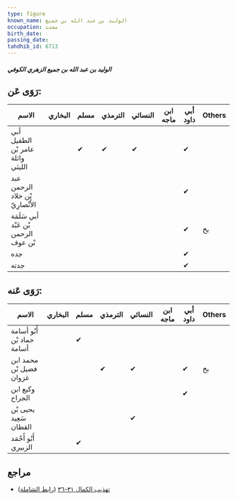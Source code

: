 ```yaml
---
type: figure
known_name: الوليد بن عبد الله بن جميع
occupation: محدث
birth_date:
passing_date:
tahdhib_id: 6713
---
```

##### الوليد بن عبد الله بن جميع الزهري الكوفي

## رَوَى عَن:
| الاسم                                | البخاري | مسلم | الترمذي | النسائي | ابن ماجه | أبي داود | Others |
| ------------------------------------ | ------- | ---- | ------- | ------- | -------- | -------- | ------ |
| أبي الطفيل عامر بْن واثلة الليثي     |         | ✔    | ✔       | ✔       |          | ✔        |        |
| عبد الرحمن بْن خلاد الأَنْصارِيّ     |         |      |         |         |          | ✔        |        |
| أبي سَلَمَة بْن عَبْد الرحمن بْن عوف |         |      |         |         |          | ✔        | بخ     |
| جده                                  |         |      |         |         |          | ✔        |        |
| جدته                                 |         |      |         |         |          | ✔        |        |
## رَوَى عَنه:
| الاسم                      | البخاري | مسلم | الترمذي | النسائي | ابن ماجه | أبي داود | Others |
| -------------------------- | ------- | ---- | ------- | ------- | -------- | -------- | ------ |
| أَبُو أسامة حماد بْن أسامة |         | ✔    |         |         |          |          |        |
| محمد ابن فضيل بْن غزوان    |         |      | ✔       | ✔       |          | ✔        | بخ     |
| وكيع ابن الجراح            |         |      |         |         |          | ✔        |        |
| يحيى بْن سَعِيد القطان     |         |      |         | ✔       |          |          |        |
| أَبُو أَحْمَد الزبيري      |         | ✔    |         |         |          |          |        |
## مراجع
- [تهذيب الكمال ٣١-٣٦](obsidian://open?vault=Tahdhib-al-Kamal&file=Figures/٦٧١٣-الوليد%20بن%20عبد%20الله%20بن%20جميع%20الزهري%20الكوفي) ([رابط الشاملة](https://shamela.ws/book/3722/16584))
